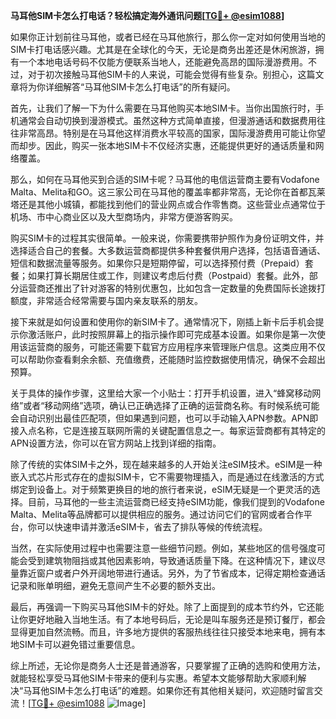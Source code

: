**马耳他SIM卡怎么打电话？轻松搞定海外通讯问题[[TG💪+ @esim1088](https://t.me/s/esim1088)]**

如果你正计划前往马耳他，或者已经在马耳他旅行，那么你一定对如何使用当地的SIM卡打电话感兴趣。尤其是在全球化的今天，无论是商务出差还是休闲旅游，拥有一个本地电话号码不仅能方便联系当地人，还能避免高昂的国际漫游费用。不过，对于初次接触马耳他SIM卡的人来说，可能会觉得有些复杂。别担心，这篇文章将为你详细解答“马耳他SIM卡怎么打电话”的所有疑问。

首先，让我们了解一下为什么需要在马耳他购买本地SIM卡。当你出国旅行时，手机通常会自动切换到漫游模式。虽然这种方式简单直接，但漫游通话和数据费用往往非常高昂。特别是在马耳他这样消费水平较高的国家，国际漫游费用可能让你望而却步。因此，购买一张本地SIM卡不仅经济实惠，还能提供更好的通话质量和网络覆盖。

那么，如何在马耳他买到合适的SIM卡呢？马耳他的电信运营商主要有Vodafone Malta、Melita和GO。这三家公司在马耳他的覆盖率都非常高，无论你在首都瓦莱塔还是其他小城镇，都能找到他们的营业网点或合作零售商。这些营业点通常位于机场、市中心商业区以及大型商场内，非常方便游客购买。

购买SIM卡的过程其实很简单。一般来说，你需要携带护照作为身份证明文件，并选择适合自己的套餐。大多数运营商都提供多种套餐供用户选择，包括语音通话、短信和数据流量等服务。如果你只是短期停留，可以选择预付费（Prepaid）套餐；如果打算长期居住或工作，则建议考虑后付费（Postpaid）套餐。此外，部分运营商还推出了针对游客的特别优惠包，比如包含一定数量的免费国际长途拨打额度，非常适合经常需要与国内亲友联系的朋友。

接下来就是如何设置和使用你的新SIM卡了。通常情况下，刚插上新卡后手机会提示你激活账户，此时按照屏幕上的指示操作即可完成基本设置。如果你是第一次使用该运营商的服务，可能还需要下载官方应用程序来管理账户信息。这类应用不仅可以帮助你查看剩余余额、充值缴费，还能随时监控数据使用情况，确保不会超出预算。

关于具体的操作步骤，这里给大家一个小贴士：打开手机设置，进入“蜂窝移动网络”或者“移动网络”选项，确认已正确选择了正确的运营商名称。有时候系统可能会自动识别出最佳匹配项，但如果遇到问题，也可以手动输入APN参数。APN即接入点名称，它是连接互联网所需的关键配置信息之一。每家运营商都有其特定的APN设置方法，你可以在官方网站上找到详细的指南。

除了传统的实体SIM卡之外，现在越来越多的人开始关注eSIM技术。eSIM是一种嵌入式芯片形式存在的虚拟SIM卡，它不需要物理插入，而是通过在线激活的方式绑定到设备上。对于频繁更换目的地的旅行者来说，eSIM无疑是一个更灵活的选择。目前，马耳他的一些主流运营商已经支持eSIM功能，像我们提到的Vodafone Malta、Melita等品牌都可以提供相应的服务。通过访问它们的官网或者合作平台，你可以快速申请并激活eSIM卡，省去了排队等候的传统流程。

当然，在实际使用过程中也需要注意一些细节问题。例如，某些地区的信号强度可能会受到建筑物阻挡或其他因素影响，导致通话质量下降。在这种情况下，建议尽量靠近窗户或者户外开阔地带进行通话。另外，为了节省成本，记得定期检查通话记录和账单明细，避免无意间产生不必要的额外支出。

最后，再强调一下购买马耳他SIM卡的好处。除了上面提到的成本节约外，它还能让你更好地融入当地生活。有了本地号码后，无论是叫车服务还是预订餐厅，都会显得更加自然流畅。而且，许多地方提供的客服热线往往只接受本地来电，拥有本地SIM卡可以避免错过重要信息。

综上所述，无论你是商务人士还是普通游客，只要掌握了正确的选购和使用方法，就能轻松享受马耳他SIM卡带来的便利与实惠。希望本文能够帮助大家顺利解决“马耳他SIM卡怎么打电话”的难题。如果你还有其他相关疑问，欢迎随时留言交流！[[TG💪+ @esim1088](https://t.me/s/esim1088) ![Image](https://i.postimg.cc/4NQfJmqS/Snipaste-2025-05-13-00-14-12.png)]